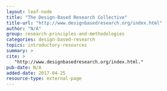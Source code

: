 ```yaml
---
layout: leaf-node
title: "The Design-Based Research Collective"
title-url: "http://www.designbasedresearch.org/index.html"
author: "N/A"
group: research-principles-and-methodologies
categories: design-based-research
topics: introductory-resources
summary: >
cite: >
   "http://www.designbasedresearch.org/index.html."
pub-date: N/A
added-date: 2017-04-25
resource-type: external-page
---
```

